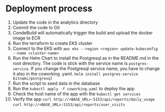 # Deployment process
1. Update the code in the analytics directory
2. Commit the code to Git
3. CondeBuild will automatically trigger the build and upload the docker image to ECR
4. Run the terraform to create EKS cluster
5. Connect to the EKS with `aws eks --region <region> update-kubeconfig --name <cluster-name>`
6. Run the Helm Chart to install the Postgresql as in the README.md in the root directory. The code is stick with the service name is `postgres-service`. If you change the Postgresql service name, you have to change it also in the coworking .yaml.
   `helm install postgres-service bitnami/postgresql` 
7. Run the script to seed data in the database
8. Run the `kubectl apply -f coworking.yaml` to deploy the app
9.  Check the host name of the app with the `kubectl get services`
10. Verify the app
    `curl http://<BASE_URL>:5153/api/reports/daily_usage`
    `curl http://<BASE_URL>:5153/api/reports/user_visits`
